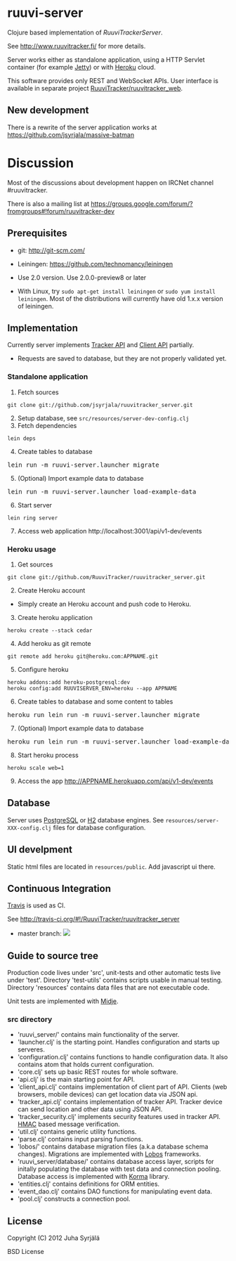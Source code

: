 # ruuvi-server

Clojure based implementation of *RuuviTrackerServer*.

See http://www.ruuvitracker.fi/ for more details.

Server works either as standalone application, using a HTTP Servlet container (for example [Jetty](http://jetty.codehaus.org/jetty/)) or with [Heroku](http://www.heroku.com/) cloud.

This software provides only REST and WebSocket APIs. User interface is available in separate project 
[RuuviTracker/ruuvitracker_web](https://github.com/RuuviTracker/ruuvitracker_web).

## New development

There is a rewrite of the server application works at https://github.com/jsyrjala/massive-batman

# Discussion

Most of the discussions about development happen on IRCNet channel #ruuvitracker.

There is also a mailing list at https://groups.google.com/forum/?fromgroups#!forum/ruuvitracker-dev

## Prerequisites

* git: http://git-scm.com/

* Leiningen: https://github.com/technomancy/leiningen
 * Use 2.0 version. Use 2.0.0-preview8 or later
 * With Linux, try ```sudo apt-get install leiningen``` or ```sudo yum install leiningen```. Most of the distributions will currently have old 1.x.x version of leiningen.

## Implementation

Currently server implements [Tracker API](http://wiki.ruuvitracker.fi/wiki/Tracker-API) and [Client API](http://wiki.ruuvitracker.fi/wiki/Client-API) partially.

* Requests are saved to database, but they are not properly validated yet.

### Standalone application

1. Fetch sources
```
git clone git://github.com/jsyrjala/ruuvitracker_server.git
```
2. Setup database, see ```src/resources/server-dev-config.clj```
3. Fetch dependencies
```
lein deps
```
4. Create tables to database
<pre>
lein run -m ruuvi-server.launcher migrate
</pre>

5. (Optional) Import example data to database
<pre>
lein run -m ruuvi-server.launcher load-example-data
</pre>
6. Start server
```
lein ring server
```
7. Access web application
http://localhost:3001/api/v1-dev/events

### Heroku usage

1. Get sources
```
git clone git://github.com/RuuviTracker/ruuvitracker_server.git
```
2. Create Heroku account
  - Simply create an Heroku account and push code to Heroku.
3. Create heroku application
```
heroku create --stack cedar
```
4. Add heroku as git remote
```
git remote add heroku git@heroku.com:APPNAME.git
```
5. Configure heroku

```
heroku addons:add heroku-postgresql:dev
heroku config:add RUUVISERVER_ENV=heroku --app APPNAME
```

6. Create tables to database and some content to tables
<pre>
heroku run lein run -m ruuvi-server.launcher migrate
</pre>

7.  (Optional) Import example data to database
<pre>
heroku run lein run -m ruuvi-server.launcher load-example-data
</pre>
8. Start heroku process
```
heroku scale web=1
```
9. Access the app 
http://APPNAME.herokuapp.com/api/v1-dev/events

## Database

Server uses [PostgreSQL](http://www.postgresql.org/) or [H2](http://www.h2database.com/) database engines. See `resources/server-XXX-config.clj` files for database configuration.

## UI develpment

Static html files are located in ```resources/public```. Add javascript ui there.

## Continuous Integration

[Travis](http://travis-ci.org/) is used as CI.

See http://travis-ci.org/#!/RuuviTracker/ruuvitracker_server

* master branch: <img src="https://secure.travis-ci.org/RuuviTracker/ruuvitracker_server.png?branch=master"/>

## Guide to source tree

Production code lives under 'src', unit-tests and other automatic tests live under 'test'. Directory 'test-utils' contains scripts usable in manual testing. Directory 'resources' contains data files that are not executable code.

Unit tests are implemented with [Midje](https://github.com/marick/Midje).

### src directory

* 'ruuvi_server/' contains main functionality of the server.
 * 'launcher.clj' is the starting point. Handles configuration and starts up serveres.
 * 'configuration.clj' contains functions to handle configuration data. It also contains atom that holds current configuration.
 * 'core.clj' sets up basic REST routes for whole software.
 * 'api.clj' is the main starting point for API.
 * 'client_api.clj' contains implementation of client part of API. Clients (web browsers, mobile devices) can get location data via JSON api.
 * 'tracker_api.clj' contains implementation of tracker API. Tracker device can send location and other data using JSON API. 
 * 'tracker_security.clj' implements security features used in tracker API. [HMAC](http://en.wikipedia.org/wiki/HMAC) based message verification. 
 * 'util.clj' contains generic utility functions.
 * 'parse.clj' contains input parsing functions.
* 'lobos/' contains database migration files (a.k.a database schema changes). Migrations are implemented with [Lobos](https://github.com/budu/lobos) frameworks.
* 'ruuvi_server/database/' contains database access layer, scripts for initally populating the database with test data and connection pooling. Database access is implemented with [Korma](http://sqlkorma.com/) library.
 * 'entities.clj' contains definitions for ORM entities.
 * 'event_dao.clj' contains DAO functions for manipulating event data.
 * 'pool.clj' constructs a connection pool.

## License

Copyright (C) 2012 Juha Syrjälä

BSD License

